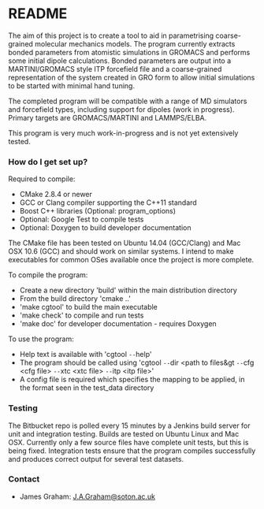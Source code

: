 # README #

The aim of this project is to create a tool to aid in parametrising coarse-grained molecular mechanics models.  The program currently extracts bonded parameters from atomistic simulations in GROMACS and performs some initial dipole calculations.
Bonded parameters are output into a MARTINI/GROMACS style ITP forcefield file and a coarse-grained representation of the system created in GRO form to allow initial simulations to be started with minimal hand tuning.

The completed program will be compatible with a range of MD simulators and forcefield types, including support for dipoles (work in progress).  Primary targets are GROMACS/MARTINI and LAMMPS/ELBA.

This program is very much work-in-progress and is not yet extensively tested.

### How do I get set up? ###

Required to compile:

* CMake 2.8.4 or newer
* GCC or Clang compiler supporting the C++11 standard
* Boost C++ libraries (Optional: program\_options)
* Optional: Google Test to compile tests
* Optional: Doxygen to build developer documentation

The CMake file has been tested on Ubuntu 14.04 (GCC/Clang) and Mac OSX 10.6 (GCC) and should work on similar systems.
I intend to make executables for common OSes available once the project is more complete.

To compile the program:

* Create a new directory 'build' within the main distribution directory
* From the build directory 'cmake ..'
* 'make cgtool' to build the main executable
* 'make check' to compile and run tests
* 'make doc' for developer documentation - requires Doxygen

To use the program:

* Help text is available with 'cgtool `--`help'
* The program should be called using 'cgtool `--`dir &lt;path to files&gt `--`cfg &lt;cfg file&gt; `--`xtc &lt;xtc file&gt; `--`itp &lt;itp file&gt;'
* A config file is required which specifies the mapping to be applied, in the format seen in the test\_data directory

### Testing ###
The Bitbucket repo is polled every 15 minutes by a Jenkins build server for unit and integration testing.  Builds are tested on Ubuntu Linux and Mac OSX.
Currently only a few source files have complete unit tests, but this is being fixed.  Integration tests ensure that the program compiles successfully and produces correct output for several test datasets.

### Contact ###

* James Graham: <J.A.Graham@soton.ac.uk>
